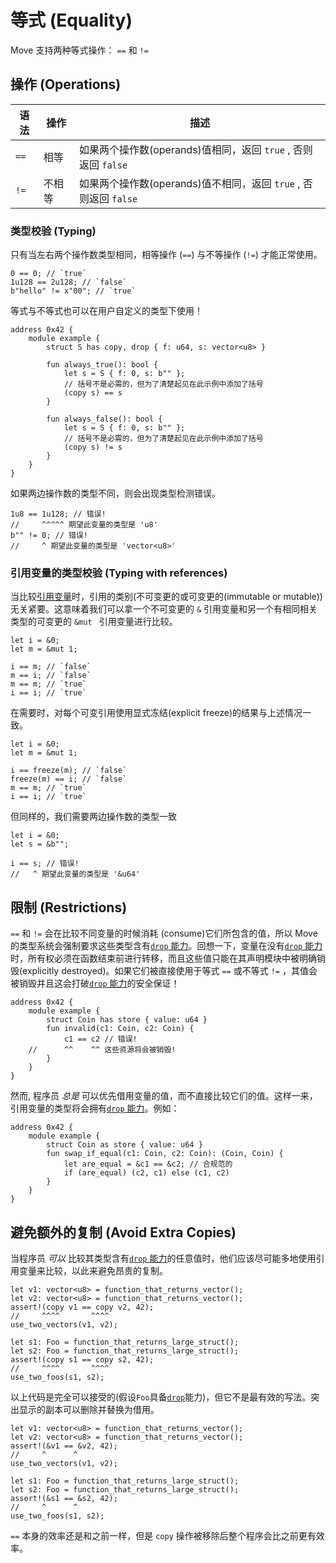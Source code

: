 
# 等式 (Equality)

Move 支持两种等式操作： `==` 和 `!=`

## 操作 (Operations)

| 语法 | 操作 | 描述                                                                 |
| ------ | --------- | --------------------------------------------------------------------------- |
| `==`   | 相等     | 如果两个操作数(operands)值相同，返回 `true` , 否则返回 `false`  |
| `!=`   | 不相等 | 如果两个操作数(operands)值不相同，返回 `true` , 否则返回 `false`  |

### 类型校验 (Typing)

只有当左右两个操作数类型相同，相等操作 (`==`) 与不等操作 (`!=`) 才能正常使用。

```move
0 == 0; // `true`
1u128 == 2u128; // `false`
b"hello" != x"00"; // `true`
```

等式与不等式也可以在用户自定义的类型下使用！

```move=
address 0x42 {
    module example {
        struct S has copy, drop { f: u64, s: vector<u8> }

        fun always_true(): bool {
            let s = S { f: 0, s: b"" };
            // 括号不是必需的，但为了清楚起见在此示例中添加了括号
            (copy s) == s
        }

        fun always_false(): bool {
            let s = S { f: 0, s: b"" };
            // 括号不是必需的，但为了清楚起见在此示例中添加了括号
            (copy s) != s
        }
    }
}
```

如果两边操作数的类型不同，则会出现类型检测错误。

```move
1u8 == 1u128; // 错误!
//     ^^^^^ 期望此变量的类型是 'u8'
b"" != 0; // 错误!
//     ^ 期望此变量的类型是 'vector<u8>'
```

### 引用变量的类型校验 (Typing with references)

当比较[引用变量](./references.md)时，引用的类别(不可变更的或可变更的(immutable or mutable))无关紧要。这意味着我们可以拿一个不可变更的 `&` 引用变量和另一个有相同相关类型的可变更的 `&mut ` 引用变量进行比较。

```move
let i = &0;
let m = &mut 1;

i == m; // `false`
m == i; // `false`
m == m; // `true`
i == i; // `true`
```


在需要时，对每个可变引用使用显式冻结(explicit freeze)的结果与上述情况一致。

```move
let i = &0;
let m = &mut 1;

i == freeze(m); // `false`
freeze(m) == i; // `false`
m == m; // `true`
i == i; // `true`
```

但同样的，我们需要两边操作数的类型一致

```move
let i = &0;
let s = &b"";

i == s; // 错误!
//   ^ 期望此变量的类型是 '&u64'
```

## 限制 (Restrictions)

`==` 和 `!=` 会在比较不同变量的时候消耗 (consume)它们所包含的值，所以 Move 的类型系统会强制要求这些类型含有[`drop` 能力](./abilities.md)。回想一下，变量在没有[`drop` 能力](./abilities.md)时，所有权必须在函数结束前进行转移，而且这些值只能在其声明模块中被明确销毁(explicitly destroyed)。如果它们被直接使用于等式 `==` 或不等式 `!=` ，其值会被销毁并且这会打破[`drop` 能力](./abilities.md)的安全保证！

```move=
address 0x42 {
    module example {
        struct Coin has store { value: u64 }
        fun invalid(c1: Coin, c2: Coin) {
            c1 == c2 // 错误!
    //      ^^    ^^ 这些资源将会被销毁!
        }
    }
}
```

然而, 程序员 _总是_ 可以优先借用变量的值，而不直接比较它们的值。这样一来，引用变量的类型将会拥有[`drop` 能力](./abilities.md)。例如：

```move=
address 0x42 {
    module example {
        struct Coin as store { value: u64 }
        fun swap_if_equal(c1: Coin, c2: Coin): (Coin, Coin) {
            let are_equal = &c1 == &c2; // 合规范的
            if (are_equal) (c2, c1) else (c1, c2)
        }
    }
}
```

## 避免额外的复制 (Avoid Extra Copies)

当程序员 _可以_ 比较其类型含有[`drop` 能力](./abilities.md)的任意值时，他们应该尽可能多地使用引用变量来比较，以此来避免昂贵的复制。

```move=
let v1: vector<u8> = function_that_returns_vector();
let v2: vector<u8> = function_that_returns_vector();
assert!(copy v1 == copy v2, 42);
//     ^^^^       ^^^^
use_two_vectors(v1, v2);

let s1: Foo = function_that_returns_large_struct();
let s2: Foo = function_that_returns_large_struct();
assert!(copy s1 == copy s2, 42);
//     ^^^^       ^^^^
use_two_foos(s1, s2);
```

以上代码是完全可以接受的(假设`Foo`具备[`drop`](./abilities.md)能力)，但它不是最有效的写法。突出显示的副本可以删除并替换为借用。

```move=
let v1: vector<u8> = function_that_returns_vector();
let v2: vector<u8> = function_that_returns_vector();
assert!(&v1 == &v2, 42);
//     ^      ^
use_two_vectors(v1, v2);

let s1: Foo = function_that_returns_large_struct();
let s2: Foo = function_that_returns_large_struct();
assert!(&s1 == &s2, 42);
//     ^      ^
use_two_foos(s1, s2);
```

`==` 本身的效率还是和之前一样，但是 `copy` 操作被移除后整个程序会比之前更有效率。
